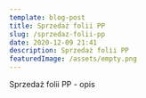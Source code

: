 ```yaml
---
template: blog-post
title: Sprzedaż folii PP
slug: /sprzedaz-folii-pp
date: 2020-12-09 21:41
description: Sprzedaż folii PP
featuredImage: /assets/empty.png
---
```

Sprzedaż folii PP - opis
